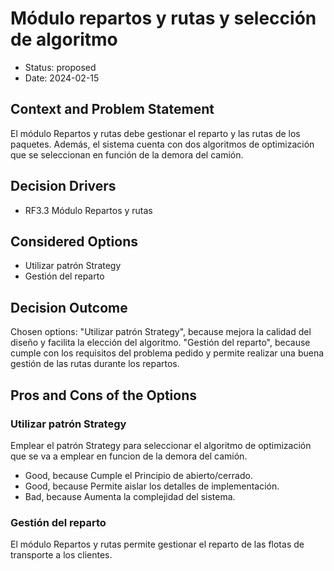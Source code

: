 # Módulo repartos y rutas y selección de algoritmo

* Status: proposed
* Date: 2024-02-15

## Context and Problem Statement

El módulo Repartos y rutas debe gestionar el reparto y las rutas de los paquetes. Además, el sistema cuenta con dos algoritmos de optimización que se seleccionan en función de la demora del camión.

## Decision Drivers

* RF3.3 Módulo Repartos y rutas

## Considered Options

* Utilizar patrón Strategy
* Gestión del reparto

## Decision Outcome

Chosen options: "Utilizar patrón Strategy", because mejora la calidad del diseño y facilita la elección del algoritmo.
                "Gestión del reparto", because cumple con los requisitos del problema pedido y permite realizar una buena gestión de las rutas durante los repartos.

## Pros and Cons of the Options

### Utilizar patrón Strategy

Emplear el patrón Strategy para seleccionar el algoritmo de optimización que se va a emplear en funcion de la demora del camión.

* Good, because Cumple el Principio de abierto/cerrado.
* Good, because Permite aislar los detalles de implementación.
* Bad, because Aumenta la complejidad del sistema.

### Gestión del reparto

El módulo Repartos y rutas permite gestionar el reparto de las flotas de transporte a los clientes.
